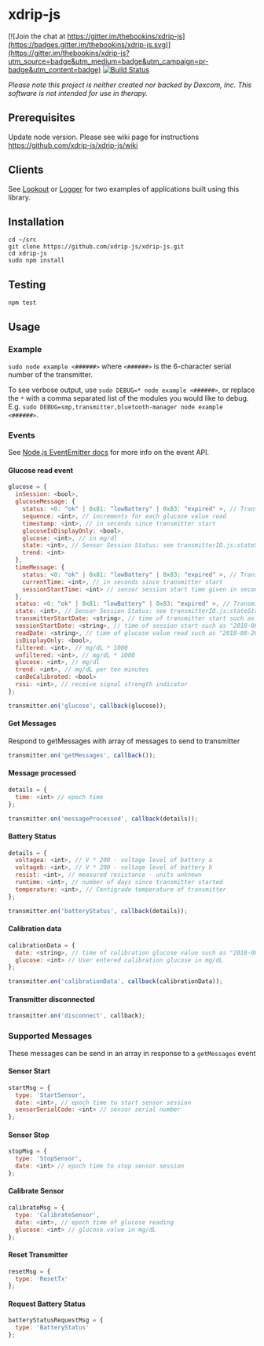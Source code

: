 # xdrip-js

[![Join the chat at https://gitter.im/thebookins/xdrip-js](https://badges.gitter.im/thebookins/xdrip-js.svg)](https://gitter.im/thebookins/xdrip-js?utm_source=badge&utm_medium=badge&utm_campaign=pr-badge&utm_content=badge)
[![Build Status](https://travis-ci.org/xdrip-js/xdrip-js.svg?branch=master)](https://travis-ci.org/xdrip-js/xdrip-js)

*Please note this project is neither created nor backed by Dexcom, Inc. This software is not intended for use in therapy.*
## Prerequisites
Update node version. Please see wiki page for instructions https://github.com/xdrip-js/xdrip-js/wiki

## Clients
See [Lookout](https://github.com/xdrip-js/Lookout) or [Logger](https://github.com/xdrip-js/Logger) for two examples of applications built using this library.

## Installation
```
cd ~/src
git clone https://github.com/xdrip-js/xdrip-js.git
cd xdrip-js
sudo npm install
```
## Testing
```
npm test
```

## Usage

### Example
`sudo node example <######>` where `<######>` is the 6-character serial number of the transmitter.

To see verbose output, use `sudo DEBUG=* node example <######>`, or replace the `*` with a comma separated list of the modules you would like to debug. E.g. `sudo DEBUG=smp,transmitter,bluetooth-manager node example <######>`.

### Events

See [Node.js EventEmitter docs](https://nodejs.org/api/events.html) for more info on the event API.

#### Glucose read event

```javascript
glucose = {
  inSession: <bool>,
  glucoseMessage: {
    status: <0: "ok" | 0x81: "lowBattery" | 0x83: "expired" >, // Transmitter Status
    sequence: <int>, // increments for each glucose value read
    timestamp: <int>, // in seconds since transmitter start
    glucoseIsDisplayOnly: <bool>,
    glucose: <int>, // in mg/dl
    state: <int>, // Sensor Session Status: see transmitterIO.js:stateString() for full list of values
    trend: <int>
  },
  timeMessage: {
    status: <0: "ok" | 0x81: "lowBattery" | 0x83: "expired" >, // Transmitter Status
    currentTime: <int>, // in seconds since transmitter start
    sessionStartTime: <int> // sensor session start time given in seconds since transmitter start
  },
  status: <0: "ok" | 0x81: "lowBattery" | 0x83: "expired" >, // Transmitter Status
  state: <int>, // Sensor Session Status: see transmitterIO.js:stateString() for full list of values
  transmitterStartDate: <string>, // time of transmitter start such as "2018-05-10T23:58:45.294Z"
  sessionStartDate: <string>, // time of session start such as "2018-08-23T16:09:34.294Z"
  readDate: <string>, // time of glucose value read such as "2018-08-26T18:58:19.294Z"
  isDisplayOnly: <bool>,
  filtered: <int>, // mg/dL * 1000
  unfiltered: <int>, // mg/dL * 1000
  glucose: <int>, // mg/dl
  trend: <int>, // mg/dL per ten minutes
  canBeCalibrated: <bool>
  rssi: <int>, // receive signal strength indicator
};

transmitter.on('glucose', callback(glucose));
```

#### Get Messages

Respond to getMessages with array of messages to send to transmitter

```javascript
transmitter.on('getMessages', callback());
```

#### Message processed

```javascript
details = {
  time: <int> // epoch time
};

transmitter.on('messageProcessed', callback(details));
```

#### Battery Status
```javascript
details = {
  voltagea: <int>, // V * 200 - voltage level of battery a
  voltageb: <int>, // V * 200 - voltage level of battery b
  resist: <int>, // measured resistance - units unknown
  runtime: <int>, // number of days since transmitter started
  temperature: <int>, // Centigrade temperature of transmitter
};

transmitter.on('batteryStatus', callback(details));
```

#### Calibration data
```javascript
calibrationData = {
  date: <string>, // time of calibration glucose value such as "2018-08-26T18:58:19.294Z"
  glucose: <int> // User entered calibration glucose in mg/dL
};

transmitter.on('calibrationData', callback(calibrationData));
```

#### Transmitter disconnected

```javascript
transmitter.on('disconnect', callback);
```

### Supported Messages

These messages can be send in an array in response to a `getMessages` event

#### Sensor Start

```javascript
startMsg = {
  type: 'StartSensor',
  date: <int>, // epoch time to start sensor session
  sensorSerialCode: <int> // sensor serial number
};
```

#### Sensor Stop

```javascript
stopMsg = {
  type: 'StopSensor',
  date: <int> // epoch time to stop sensor session
};
```

#### Calibrate Sensor

```javascript
calibrateMsg = {
  type: 'CalibrateSensor',
  date: <int>, // epoch time of glucose reading
  glucose: <int> // glucose value in mg/dL
};
```

#### Reset Transmitter

```javascript
resetMsg = {
  type: 'ResetTx'
};
```

#### Request Battery Status

```javascript
batteryStatusRequestMsg = {
  type: 'BatteryStatus'
};
```

